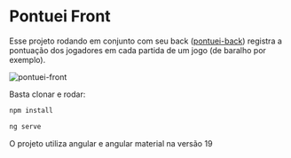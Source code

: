 # Pontuei Front

Esse projeto rodando em conjunto com seu back ([pontuei-back](https://github.com/alexantos/pontuei-back)) registra a pontuação dos jogadores em cada partida de um jogo (de baralho por exemplo).

![pontuei-front](https://github.com/user-attachments/assets/8619992f-ddb7-4347-b3e7-e2c6a0b8ae19)

Basta clonar e rodar:
```bash
npm install
```

```bash
ng serve
```
O projeto utiliza angular e angular material na versão 19


